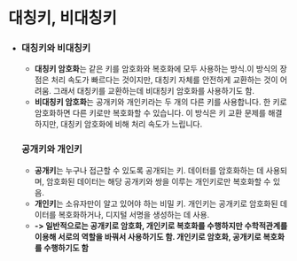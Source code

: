 # 대칭키, 비대칭키

- ### 대칭키와 비대칭키

  - **대칭키 암호화**는 같은 키를 암호화와 복호화에 모두 사용하는 방식.이 방식의 장점은 처리 속도가 빠르다는 것이지만, 대칭키 자체를 안전하게 교환하는 것이 어려움. 그래서 대칭키를 교환하는데 비대칭키 암호화를 사용하기도 함.
  - **비대칭키 암호화**는 공개키와 개인키라는 두 개의 다른 키를 사용합니다. 한 키로 암호화하면 다른 키로만 복호화할 수 있습니다. 이 방식은 키 교환 문제를 해결하지만, 대칭키 암호화에 비해 처리 속도가 느립니다.

  ### 공개키와 개인키

  - **공개키**는 누구나 접근할 수 있도록 공개되는 키. 데이터를 암호화하는 데 사용되며, 암호화된 데이터는 해당 공개키와 쌍을 이루는 개인키로만 복호화할 수 있음.
  - **개인키**는 소유자만이 알고 있어야 하는 비밀 키. 개인키는 공개키로 암호화된 데이터를 복호화하거나, 디지털 서명을 생성하는 데 사용.
  - **-> 일반적으로는 공개키로 암호화, 개인키로 복호화를 수행하지만 수학적관계를 이용해 서로의 역할을 바꿔서 사용하기도 함. 개인키로 암호화, 공개키로 복호화를 수행하기도 함** 